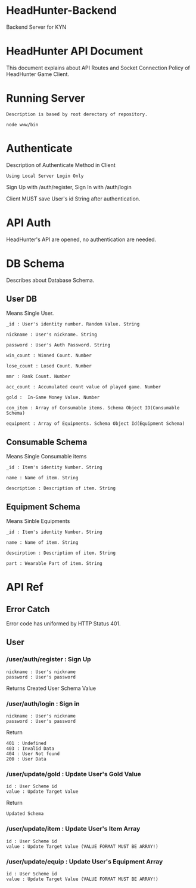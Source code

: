 # HeadHunter-Backend
Backend Server for KYN

HeadHunter API Document
===
This document explains about API Routes and Socket Connection Policy of HeadHunter Game Client.

Running Server
====

	Description is based by root derectory of repository.

	node www/bin

Authenticate
===
Description of Authenticate Method in Client

	Using Local Server Login Only

Sign Up with /auth/register, Sign In with /auth/login

Client MUST save User's id String after authentication.

API Auth
===
HeadHunter's API are opened, no authentication are needed.

DB Schema
===
Describes about Database Schema.

User DB
----
Means Single User.

	_id : User's identity number. Random Value. String

	nickname : User's nickname. String

	password : User's Auth Password. String

	win_count : Winned Count. Number

	lose_count : Losed Count. Number

	mmr : Rank Count. Number

	acc_count : Accumulated count value of played game. Number

	gold :  In-Game Money Value. Number

	con_item : Array of Consumable items. Schema Object ID(Consumable Schema)

	equipment : Array of Equipments. Schema Object Id(Equipment Schema)

Consumable Schema
---
Means Single Consumable items

	_id : Item's identity Number. String

	name : Name of item. String

	description : Description of item. String

Equipment Schema
-----
Means Sinble Equipments

	_id : Item's identity Number. String

	name : Name of item. String

	descirption : Description of item. String

	part : Wearable Part of item. String

API Ref
======
Error Catch
----
Error code has uniformed by HTTP Status 401.

User
----
### /user/auth/register : Sign Up

	nickname : User's nickname
	password : User's password

Returns Created User Schema Value

### /user/auth/login : Sign in

	nickname : User's nickname
	password : User's password

Return

	401 : Undefined
	403 : Invalid Data
	404 : User Not found
	200 : User Data

### /user/update/gold : Update User's Gold Value

	id : User Scheme id
	value : Update Target Value

Return

	Updated Schema

### /user/update/item : Update User's Item Array

	id : User Scheme id
	value : Update Target Value (VALUE FORMAT MUST BE ARRAY!)

### /user/update/equip : Update User's Equipment Array

	id : User Scheme id
	value : Update Target Value (VALUE FORMAT MUST BE ARRAY!)


